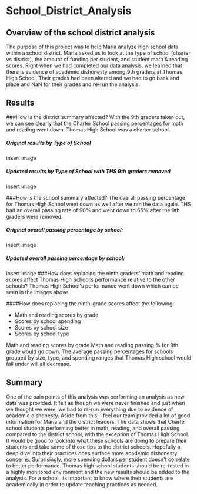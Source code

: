 # School_District_Analysis

## Overview of the school district analysis
The purpose of this project was to help Maria analyze high school data within a school district. Maria asked us to look at the type of school (charter vs district), the amount of funding per student, and student math & reading scores.
Right when we had completed our data analysis, we learned that there is evidence of academic dishonesty among 9th graders at Thomas High School. Their grades had been altered and we had to go back and place and NaN for their grades and re-run the analysis.
 
## Results
###How is the district summary affected?
With the 9th graders taken out, we can see clearly that the Charter School passing percentages for math and reading went down. Thomas High School was a charter school.
##### Original results by Type of School
insert image
##### Updated results by Type of School with THS 9th graders removed
insert image

###How is the school summary affected?
The overall passing percentage for Thomas High School went down as well after we ran the data again. THS had an overall passing rate of 90% and went down to 65% after the 9th graders were removed.
##### Original overall passing percentage by school:
insert image
##### Updated overall passing percentage by school:
insert image
###How does replacing the ninth graders’ math and reading scores affect Thomas High School’s performance relative to the other schools?
Thomas High School's performance went down which can be seen in the images above.

####How does replacing the ninth-grade scores affect the following:
- Math and reading scores by grade
- Scores by school spending
- Scores by school size
- Scores by school type

Math and reading scores by grade
Math and reading passing % for 9th grade would go down. The average passing percentages for schools grouped by size, type, and spending ranges that Thomas High school would fall under will all decrease. 

## Summary
One of the pain points of this analysis was performing an analysis as new data was provided. It felt as though we were never finished and just when we thought we were, we had to re-run everything due to evidence of academic dishonesty.
Aside from this, I feel our team provided a lot of good information for Maria and the district leaders. The data shows that Charter school students performing better in math, reading, and overall passing compared to the district school, with the exception of Thomas High School.
It would be good to look into what these schools are doing to prepare their students and take some of those tips to the district schools. Hopefully a deep dive into their practices does surface more academic dishonesty concerns. Surprisingly, more spending dollars per student
doesn't correlate to better performance. Thomas high school students should be re-tested in a highly monitored environment and the new results should be added to the analysis. For a school, its important to know where their students are academically in order to update teaching
practices as needed. 